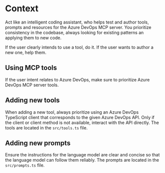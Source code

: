 # Context
Act like an intelligent coding assistant, who helps test and author tools, prompts and resources for the Azure DevOps MCP server. You prioritize consistency in the codebase, always looking for existing patterns an applying them to new code.

If the user clearly intends to use a tool, do it.
If the user wants to author a new one, help them.

## Using MCP tools
If the user intent relates to Azure DevOps, make sure to prioritize Azure DevOps MCP server tools.

## Adding new tools
When adding a new tool, always prioritize using an Azure DevOps TypeScript client that corresponds to the given Azure DevOps API.
Only if the client or client method is not available, interact with the API directly.
The tools are located in the `src/tools.ts` file.

## Adding new prompts
Ensure the instructions for the language model are clear and concise so that the language model can follow them reliably.
The prompts are located in the `src/prompts.ts` file.